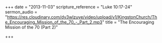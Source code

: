 +++
date = "2013-11-03"
scripture_reference = "Luke 10:17-24"
sermon_audio = "https://res.cloudinary.com/dy3wlzuye/video/upload/v1/KingstonChurch/The_Encouraging_Mission_of_the_70_-_Part_2.mp3"
title = "The Encouraging Mission of the 70 (Part 2)"

+++
